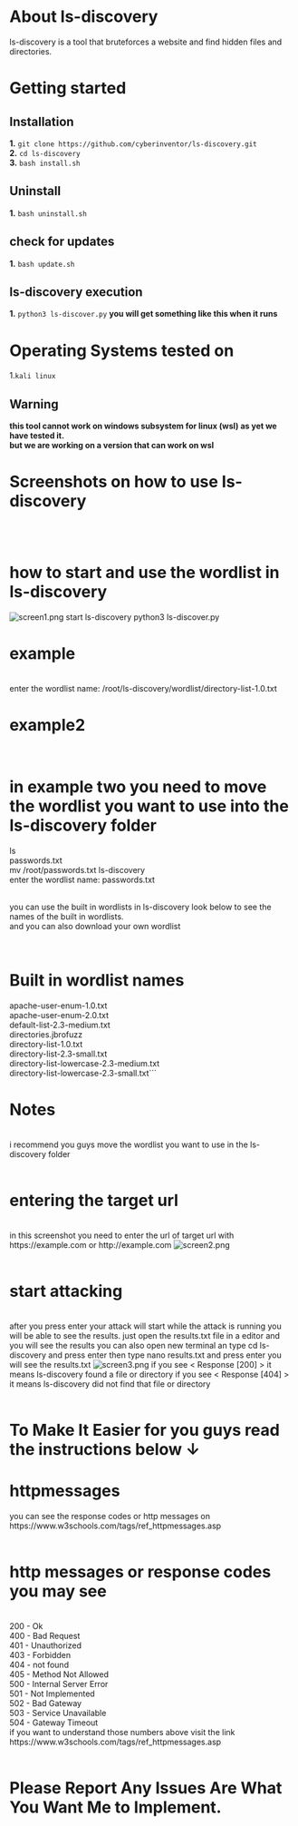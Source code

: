 # About ls-discovery
ls-discovery is a tool that bruteforces a website and find hidden files and directories. <br>
# Getting started
## Installation
**1.** ```git clone https://github.com/cyberinventor/ls-discovery.git```
<br>
 **2.** ```cd ls-discovery```
<br>
**3.** ```bash install.sh```
<br>
## Uninstall
**1.** ```bash uninstall.sh```

## check for updates
**1.** ```bash update.sh```

## ls-discovery execution
**1.** ```python3 ls-discover.py```
**you will get something like this when it runs**
# Operating Systems tested on
1.```kali linux```

## Warning
**this tool cannot work on windows subsystem for linux (wsl) as yet we have tested it.**<br>**but we are working on a version that can work on wsl**
# Screenshots on how to use ls-discovery
<br><br>
<h1>how to start and use the wordlist in ls-discovery</h1>
<img src="https://www.mediafire.com/convkey/2245/cn3tuxpvydr4yuc6g.jpg" alt='screen1.png'>
start ls-discovery  python3 ls-discover.py
<h1> example</h1>
<br> enter the wordlist name: /root/ls-discovery/wordlist/directory-list-1.0.txt <br>
<h1> example2</h1>
<br>
<h1> in example two you need to move the wordlist you want to use into the ls-discovery folder <br></h1>
ls
<br>
passwords.txt
<br>
mv /root/passwords.txt ls-discovery
<br>
enter the wordlist name: passwords.txt <br>
<br>
<p> you can use the built in wordlists in ls-discovery look below to see the names of the built in wordlists.<br> and you can also download your own wordlist</p>
<br>
<h1> Built in wordlist names</h1>
<p>
apache-user-enum-1.0.txt <br> apache-user-enum-2.0.txt <br> default-list-2.3-medium.txt <br> directories.jbrofuzz<br> directory-list-1.0.txt<br> directory-list-2.3-small.txt <br> directory-list-lowercase-2.3-medium.txt <br> directory-list-lowercase-2.3-small.txt```
</p>
<h1>Notes</h1>
<br>
i recommend you guys move the wordlist you want to use in the ls-discovery folder
<br><br>
<h1>entering the target url</h1><br>
in this screenshot you need to enter the url of target url with https://example.com or http://example.com
<img src="https://www.mediafire.com/convkey/9d49/evpvmg7wu9jr0pf6g.jpg" alt='screen2.png'>
<br><br>
<h1>start attacking</h1><br>
after you press enter your attack will start while the attack is running you will be able to see the results. just open the results.txt file in a editor and you will see the results you can also open new terminal an type cd ls-discovery and press enter then type nano results.txt and press enter you will see the results.txt
<img src="https://www.mediafire.com/convkey/a208/ten0z81k7r87lrb6g.jpg" alt='screen3.png'>
if you see < Response [200] > it means ls-discovery found a file or directory
if you see < Response [404] > it means ls-discovery did not find that file or directory
<br><br>
<h1>To Make It Easier for you guys read the instructions below &#8595;</h1>
<h1>httpmessages</h1>
you can see the response codes or http messages on https://www.w3schools.com/tags/ref_httpmessages.asp
<br><br>
<h1>http messages or response codes you may see</h1>
<br>
200 - Ok
<br>
400 - Bad Request
<br>
401 - Unauthorized
<br>
403 - Forbidden
<br>
404 - not found
<br>
405 - Method Not Allowed
<br>
500 - Internal Server Error
<br>
501 - Not Implemented
<br>
502 - Bad Gateway
<br>
503 - Service Unavailable
<br>
504 - Gateway Timeout
<br>
if you want to understand those numbers above visit the link https://www.w3schools.com/tags/ref_httpmessages.asp
<br><br>
<h1>Please Report Any Issues Are What You Want Me to Implement.</h1>
